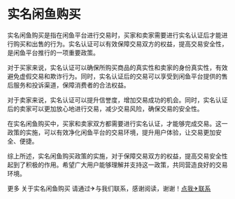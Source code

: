 # 实名闲鱼购买

实名闲鱼购买是指在闲鱼平台进行交易时，买家和卖家需要进行实名认证后才能进行购买和出售的行为。实名认证可以有效保障交易双方的权益，提高交易安全性，是闲鱼平台推行的一项重要政策。

对于买家来说，实名认证可以确保所购买商品的真实性和卖家的身份真实性，有效避免虚假交易和欺诈行为。同时，实名认证后的交易可以享受到闲鱼平台提供的售后服务和投诉渠道，保障消费者的合法权益。

对于卖家来说，实名认证可以提升信誉度，增加交易成功的机会。同时，实名认证后的卖家可以更加放心地进行交易，减少交易风险，确保交易的安全性。

在实名闲鱼购买中，买家和卖家双方都需要进行实名认证，才能够完成交易。这一政策的实施，可以有效净化闲鱼平台的交易环境，提升用户体验，让交易更加安全、便捷。

综上所述，实名闲鱼购买政策的实施，对于保障交易双方的权益，提高交易安全性起到了积极的作用。希望广大用户能够理解并支持这一政策，共同营造良好的交易环境。

更多 关于实名闲鱼购买 请通过✈与我们联系，感谢阅读，谢谢！[点我✈联系](https://c.k02.cc)